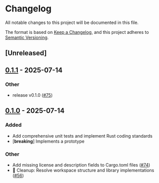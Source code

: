 # Changelog

All notable changes to this project will be documented in this file.

The format is based on [Keep a Changelog](https://keepachangelog.com/en/1.0.0/),
and this project adheres to [Semantic Versioning](https://semver.org/spec/v2.0.0.html).

## [Unreleased]

## [0.1.1](https://github.com/ilaborie/clawspec/compare/clawspec-macro-v0.1.0...clawspec-macro-v0.1.1) - 2025-07-14

### Other

- release v0.1.0 ([#75](https://github.com/ilaborie/clawspec/pull/75))

## [0.1.0](https://github.com/ilaborie/clawspec/releases/tag/clawspec-macro-v0.1.0) - 2025-07-14

### Added

- Add comprehensive unit tests and implement Rust coding standards
- [**breaking**] Implements a prototype

### Other

- Add missing license and description fields to Cargo.toml files ([#74](https://github.com/ilaborie/clawspec/pull/74))
- 🧹 Cleanup: Resolve workspace structure and library implementations ([#56](https://github.com/ilaborie/clawspec/pull/56))
